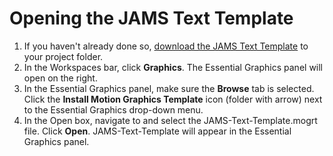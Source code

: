 # Opening the JAMS Text Template

1. If you haven't already done so, [download the JAMS Text Template](/setting-up-your-project/downloading-the-jams-text-template-to-your-project-folder.md) to your project folder.
2. In the Workspaces bar, click **Graphics**. The Essential Graphics panel will open on the right.
3. In the Essential Graphics panel, make sure the **Browse** tab is selected. Click the **Install Motion Graphics Template** icon \(folder with arrow\) next to the Essential Graphics drop-down menu.
4. In the Open box, navigate to and select the JAMS-Text-Template.mogrt file. Click **Open**. JAMS-Text-Template will appear in the Essential Graphics panel.



